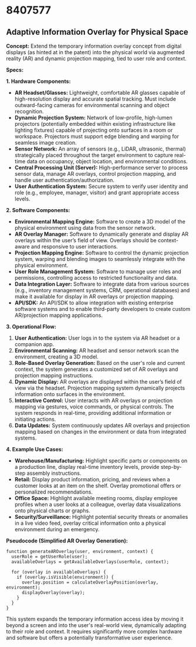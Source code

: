# 8407577

## Adaptive Information Overlay for Physical Space

**Concept:** Extend the temporary information overlay concept from digital displays (as hinted at in the patent) into the physical world via augmented reality (AR) and dynamic projection mapping, tied to user role and context.

**Specs:**

**1. Hardware Components:**

*   **AR Headset/Glasses:** Lightweight, comfortable AR glasses capable of high-resolution display and accurate spatial tracking. Must include outward-facing cameras for environmental scanning and object recognition.
*   **Dynamic Projection System:** Network of low-profile, high-lumen projectors (potentially embedded within existing infrastructure like lighting fixtures) capable of projecting onto surfaces in a room or workspace. Projectors must support edge blending and warping for seamless image creation.
*   **Sensor Network:** An array of sensors (e.g., LiDAR, ultrasonic, thermal) strategically placed throughout the target environment to capture real-time data on occupancy, object location, and environmental conditions.
*   **Central Processing Unit (Server):** High-performance server to process sensor data, manage AR overlays, control projection mapping, and handle user authentication/authorization.
*   **User Authentication System:** Secure system to verify user identity and role (e.g., employee, manager, visitor) and grant appropriate access levels.

**2. Software Components:**

*   **Environmental Mapping Engine:** Software to create a 3D model of the physical environment using data from the sensor network.
*   **AR Overlay Manager:** Software to dynamically generate and display AR overlays within the user’s field of view. Overlays should be context-aware and responsive to user interactions.
*   **Projection Mapping Engine:** Software to control the dynamic projection system, warping and blending images to seamlessly integrate with the physical environment.
*   **User Role Management System:** Software to manage user roles and permissions, controlling access to restricted functionality and data.
*   **Data Integration Layer:** Software to integrate data from various sources (e.g., inventory management systems, CRM, operational databases) and make it available for display in AR overlays or projection mapping.
*   **API/SDK:** An API/SDK to allow integration with existing enterprise software systems and to enable third-party developers to create custom AR/projection mapping applications.

**3. Operational Flow:**

1.  **User Authentication:** User logs in to the system via AR headset or a companion app.
2.  **Environmental Scanning:** AR headset and sensor network scan the environment, creating a 3D model.
3.  **Role-Based Overlay Generation:** Based on the user's role and current context, the system generates a customized set of AR overlays and projection mapping instructions.
4.  **Dynamic Display:** AR overlays are displayed within the user’s field of view via the headset. Projection mapping system dynamically projects information onto surfaces in the environment.
5.  **Interactive Control:** User interacts with AR overlays or projection mapping via gestures, voice commands, or physical controls. The system responds in real-time, providing additional information or initiating actions.
6.  **Data Updates:** System continuously updates AR overlays and projection mapping based on changes in the environment or data from integrated systems.

**4. Example Use Cases:**

*   **Warehouse/Manufacturing:** Highlight specific parts or components on a production line, display real-time inventory levels, provide step-by-step assembly instructions.
*   **Retail:** Display product information, pricing, and reviews when a customer looks at an item on the shelf. Overlay promotional offers or personalized recommendations.
*   **Office Space:** Highlight available meeting rooms, display employee profiles when a user looks at a colleague, overlay data visualizations onto physical charts or graphs.
*   **Security/Surveillance:** Highlight potential security threats or anomalies in a live video feed, overlay critical information onto a physical environment during an emergency.

**Pseudocode (Simplified AR Overlay Generation):**

```
function generateAROverlay(user, environment, context) {
  userRole = getUserRole(user);
  availableOverlays = getAvailableOverlays(userRole, context);

  for (overlay in availableOverlays) {
    if (overlay.isVisible(environment)) {
      overlay.position = calculateOverlayPosition(overlay, environment);
      displayOverlay(overlay);
    }
  }
}
```

This system expands the temporary information access idea by moving it beyond a screen and into the user's real-world view, dynamically adapting to their role and context. It requires significantly more complex hardware and software but offers a potentially transformative user experience.
